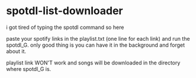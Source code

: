 # spotdl-list-downloader
i got tired of typing the spotdl command so here

paste your spotify links in the playlist.txt (one line for each link) and run the spotdl_G.
only good thing is you can have it in the background and forget about it.

playlist link WON'T work and songs will be downloaded in the directory where spotdl_G is.
